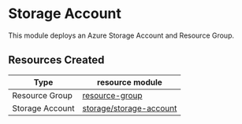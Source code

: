#  Storage Account

This module deploys an Azure Storage Account and Resource Group.

## Resources Created

| Type     | resource module     |
|----------|------------|
| Resource Group | [resource-group](../../resource-modules/resource-group/README.md)|
| Storage Account | [storage/storage-account](../../resource-modules/storage/storage-account/README.md)|

